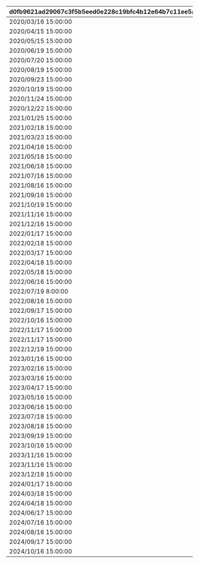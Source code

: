 |d0fb9621ad29067c3f5b5eed0e228c19bfc4b12e64b7c11ee5a9e15e45e6d56c|38c3a11ec9669d6306a2e4c8b03d7f903864af868da871dc660f57bff989d11e|d9a3e81b5d884c5f4b4d2277afb412f5ef09ac57e5a1e8bde45b3c936edfd174|814825d8784901b5d8983bf2c0df28391e29a1d10068ecd4e808d72ebc18e059|7afebe6cdaa8fc657339604834bbe9bef03a55b7550222d74c86e4787f257379|02f21f0bf670054882e187ff5438970904a0b059a276c9ad7e56e450acae2627|969d2a57a839d38e10ade3abd0fbb74b7333e0752933e0aeee3bb376b396480f|3b05607bc05fe6f20362d0013d5384093df462455af6f5d36d6675ccb205742b|a5352f35b2cea327c9854c715f63925ddc2c28181e2d93ab96da253ffa69955a|cb8679c96592876b79bbdad4efd5050f0c9cb9bf7808261993f607cef41a8942|3a41548a5996e71bde46be4b3e4a69648191445526eacf476d054406ced16b01|4b2903ade800ad36c5306dc1de69f556309a286871ffe047824701fa4f242b72|e9fad9a0ea670acbb88c49b217d0a1b1e9e8235ca0c138ad0813545cb9007e6f|
| --- | --- | --- | --- | --- | --- | --- | --- | --- | --- | --- | --- | --- |
|2020/03/16 15:00:00|0|10001|2018/03/31 15:00:00|5032|1|-6|0|20001|0|0|0|2030/04/19 15:00:00|
|2020/04/15 15:00:00|0|10002|2018/04/30 15:00:00|8135|1|-3|0|20002|0|0|0|2030/04/19 15:00:00|
|2020/05/15 15:00:00|0|10003|2018/05/25 16:00:00|201|1|-8|0|20003|0|0|0|2030/04/19 15:00:00|
|2020/06/19 15:00:00|0|10004|2018/06/30 12:00:00|3394|1,2|-5|0|20004|0|0|0|2030/04/19 15:00:00|
|2020/07/20 15:00:00|0|10005|2018/07/31 12:00:00|3060|1,4|-3|0|20005|0|0|0|2030/04/19 15:00:00|
|2020/08/19 15:00:00|0|10006|2018/08/31 12:00:00|1412|1|-5|0|20006|0|0|0|2030/04/19 15:00:00|
|2020/09/23 15:00:00|0|10007|2018/09/30 12:00:00|3481|1,5|-2|0|20007|0|0|0|2030/04/19 15:00:00|
|2020/10/19 15:00:00|0|10008|2018/10/31 12:00:00|3490|1|-3|0|20008|0|0|0|2030/04/19 15:00:00|
|2020/11/24 15:00:00|0|10009|2018/11/30 12:00:00|5402|1,6|0|0|20009|0|0|0|2030/04/19 15:00:00|
|2020/12/22 15:00:00|0|10010|2018/12/31 12:00:00|2192|1,7|-5|0|20010|0|0|0|2030/04/19 15:00:00|
|2021/01/25 15:00:00|0|10011|2019/01/31 12:00:00|5034|1,8|0|0|20011|0|0|0|2030/04/19 15:00:00|
|2021/02/18 15:00:00|0|10012|2019/02/22 15:00:00|402|1|-5|0|20012|0|0|0|2030/04/19 15:00:00|
|2021/03/23 15:00:00|0|10013|2019/03/31 15:00:00|22|1,9|-5|0|20013|0|0|0|2030/04/19 15:00:00|
|2021/04/16 15:00:00|0|10015|2019/04/30 12:00:00|2174|1|-8|0|20014|0|0|0|2030/04/19 15:00:00|
|2021/05/18 15:00:00|0|10019|2019/06/30 15:00:00|2222|1,10|3|0|20015|0|0|0|2030/04/19 15:00:00|
|2021/06/18 15:00:00|0|10021|2019/07/31 12:00:00|6040|1,11|0|0|20016|0|0|0|2030/04/19 15:00:00|
|2021/07/16 15:00:00|0|10023|2019/08/31 12:00:00|6481|1|-4|0|20017|0|0|0|2030/04/19 15:00:00|
|2021/08/16 15:00:00|0|10025|2019/09/30 12:00:00|8134|1,12|0|0|20018|0|0|0|2030/04/19 15:00:00|
|2021/09/16 15:00:00|0|10027|2019/10/31 12:00:00|3480|1|-2|0|20019|0|0|0|2030/04/19 15:00:00|
|2021/10/19 15:00:00|0|10029|2019/11/30 12:00:00|5283|1,13|-5|0|20020|0|0|0|2030/04/19 15:00:00|
|2021/11/16 15:00:00|0|10031|2019/12/31 12:00:00|1311|1,14|-4|0|20021|0|0|0|2030/04/19 15:00:00|
|2021/12/16 15:00:00|0|10033|2020/01/31 12:00:00|6055|1,15|-7|0|20022|0|0|0|2030/04/19 15:00:00|
|2022/01/17 15:00:00|0|10038|2020/03/31 12:00:00|2022|1|-5|0|20023|0|0|0|2030/04/19 15:00:00|
|2022/02/18 15:00:00|0|10040|2020/04/24 15:00:00|6011|1|-10|0|20024|0|0|0|2030/04/19 15:00:00|
|2022/03/17 15:00:00|0|10042|2020/05/25 15:00:00|5221|1,16|-5|0|20025|0|0|0|2030/04/19 15:00:00|
|2022/04/18 15:00:00|0|10044|2020/06/30 12:00:00|3040|1,17|10|0|20026|0|0|0|2030/04/19 15:00:00|
|2022/05/18 15:00:00|0|10046|2020/07/31 12:00:00|6120|1,18|10|0|20027|0|0|0|2030/04/19 15:00:00|
|2022/06/16 15:00:00|0|10048|2020/08/31 12:00:00|5033|1|-5|0|20028|0|0|0|2030/04/19 15:00:00|
|2022/07/19 8:00:00|0|10050|2020/09/30 12:00:00|5151|1,19|0|0|20029|0|0|0|2030/04/19 15:00:00|
|2022/08/16 15:00:00|0|10052|2020/10/31 12:00:00|6056|1|-8|0|20030|0|0|0|2030/04/19 15:00:00|
|2022/09/17 15:00:00|0|10054|2020/11/30 12:00:00|3351|1,20|0|0|20031|0|0|0|2030/04/19 15:00:00|
|2022/10/16 15:00:00|0|10056|2020/12/31 12:00:00|2191|1,21|0|0|20032|0|0|0|2030/04/19 15:00:00|
|2022/11/17 15:00:00|0|10058|2021/01/31 12:00:00|1122|1,22|0|0|20033|0|0|0|2030/04/19 15:00:00|
|2022/11/17 15:00:00|0|10059|2021/02/10 12:00:00|1123|1,22|0|0|20034|0|20033|0|2030/04/19 15:00:00|
|2022/12/19 15:00:00|0|10061|2021/02/28 12:00:00|2194|1,23|12|0|20035|0|0|0|2030/04/19 15:00:00|
|2023/01/16 15:00:00|0|10064|2021/02/28 12:00:00|5010|1|0|0|20036|0|0|0|2030/04/19 15:00:00|
|2023/02/16 15:00:00|0|10066|2021/04/30 12:00:00|144|1|0|0|20037|0|0|0|2030/04/19 15:00:00|
|2023/03/16 15:00:00|0|10068|2021/05/31 12:00:00|121|1,24|0|0|20038|0|0|0|2030/04/19 15:00:00|
|2023/04/17 15:00:00|0|10070|2021/06/30 12:00:00|394|1|0|0|20039|0|0|0|2030/04/19 15:00:00|
|2023/05/16 15:00:00|0|10072|2021/07/31 12:00:00|1082|1,25|0|0|20040|0|0|0|2030/04/19 15:00:00|
|2023/06/16 15:00:00|0|10074|2021/08/31 12:00:00|181|1|0|0|20041|0|0|0|2030/04/19 15:00:00|
|2023/07/18 15:00:00|0|10076|2021/09/30 12:00:00|5084|1,26|0|0|20042|0|0|0|2030/04/19 15:00:00|
|2023/08/18 15:00:00|0|10078|2021/10/31 12:00:00|6054|1|0|0|20043|0|0|0|2030/04/19 15:00:00|
|2023/09/19 15:00:00|0|10080|2021/11/30 12:00:00|6381|1,27|0|0|20044|0|0|0|2030/04/19 15:00:00|
|2023/10/16 15:00:00|0|10082|2021/12/31 12:00:00|2193|1,28|0|0|20045|0|0|0|2030/04/19 15:00:00|
|2023/11/16 15:00:00|0|10084|2022/01/31 12:00:00|8163|1|0|0|20046|0|0|0|2030/04/19 15:00:00|
|2023/11/16 15:00:00|0|10085|2022/02/07 12:00:00|8164|1,29|0|0|20047|0|20046|0|2030/04/19 15:00:00|
|2023/12/18 15:00:00|0|10088|2022/02/28 12:00:00|2201|1|0|0|20048|0|0|0|2030/04/19 15:00:00|
|2024/01/17 15:00:00|0|10090|2022/03/31 12:00:00|430|1|0|0|20049|0|0|0|2030/04/19 15:00:00|
|2024/03/18 15:00:00|0|10092|2022/04/30 12:00:00|351|1|0|0|20050|0|0|0|2030/04/19 15:00:00|
|2024/04/18 15:00:00|0|10094|2022/05/25 15:00:00|392|1,30|0|0|20051|0|0|0|2030/04/19 15:00:00|
|2024/06/17 15:00:00|0|10096|2022/06/30 12:00:00|3402|1,31|0|0|20052|0|0|0|2030/04/19 15:00:00|
|2024/07/16 15:00:00|0|10098|2022/07/31 12:00:00|8132|1,32|0|0|20053|0|0|0|2030/04/19 15:00:00|
|2024/08/16 15:00:00|0|10100|2022/08/31 12:00:00|6057|1|0|0|20054|0|0|0|2030/04/19 15:00:00|
|2024/09/17 15:00:00|0|10102|2022/09/30 12:00:00|5200|1,33|0|0|20055|0|0|0|2030/04/19 15:00:00|
|2024/10/16 15:00:00|0|10104|2022/10/31 12:00:00|3479|1,34|0|0|20056|0|0|0|2030/04/19 15:00:00|